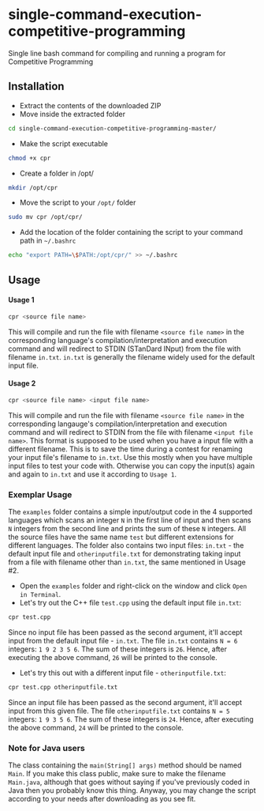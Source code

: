 # single-command-execution-competitive-programming
Single line bash command for compiling and running a program for Competitive Programming

## Installation
- Extract the contents of the downloaded ZIP
- Move inside the extracted folder
```bash
cd single-command-execution-competitive-programming-master/
```
- Make the script executable
```bash
chmod +x cpr
```

- Create a folder in /opt/
```bash
mkdir /opt/cpr
```

- Move the script to your `/opt/` folder
```bash
sudo mv cpr /opt/cpr/
```

- Add the location of the folder containing the script to your command path in `~/.bashrc`
```bash
echo "export PATH=\$PATH:/opt/cpr/" >> ~/.bashrc
```

## Usage
#### Usage 1
```bash
cpr <source file name>
```
This will compile and run the file with filename `<source file name>` in the corresponding language's compilation/interpretation and execution command and will redirect to STDIN (STanDard INput) from the file with filename `in.txt`. `in.txt` is generally the filename widely used for the default input file.

#### Usage 2
```bash
cpr <source file name> <input file name>
```
This will compile and run the file with filename `<source file name>` in the corresponding langauge's compilation/interpretation and execution command and will redirect to STDIN from the file with filename `<input file name>`. This format is supposed to be used when you have a input file with a different filename. This is to save the time during a contest for renaming your input file's filename to `in.txt`. Use this mostly when you have multiple input files to test your code with. Otherwise you can copy the input(s) again and again to `in.txt` and use it according to `Usage 1`.

### Exemplar Usage
The `examples` folder contains a simple input/output code in the 4 supported languages which scans an integer `N` in the first line of input and then scans `N` integers from the second line and prints the sum of these `N` integers. All the source files have the same name `test` but different extensions for different languages. The folder also contains two input files: `in.txt` - the default input file and `otherinputfile.txt` for demonstrating taking input from a file with filename other than `in.txt`, the same mentioned in Usage #2.

- Open the `examples` folder and right-click on the window and click `Open in Terminal`.
- Let's try out the C++ file `test.cpp` using the default input file `in.txt`:
```bash
cpr test.cpp
```

Since no input file has been passed as the second argument, it'll accept input from the default input file - `in.txt`. The file `in.txt` contains `N = 6` integers: `1 9 2 3 5 6`. The sum of these integers is `26`. Hence, after executing the above command, `26` will be printed to the console.

- Let's try this out with a different input file - `otherinputfile.txt`:
```bash
cpr test.cpp otherinputfile.txt
```

Since an input file has been passed as the second argument, it'll accept input from this given file. The file `otherinputfile.txt` contains `N = 5` integers: `1 9 3 5 6`.  The sum of these integers is `24`. Hence, after executing the above command, `24` will be printed to the console.

### Note for Java users
The class containing the `main(String[] args)` method should be named `Main`. If you make this class public, make sure to make the filename `Main.java`, although that goes without saying if you've previously coded in Java then you probably know this thing. Anyway, you may change the script according to your needs after downloading as you see fit.
